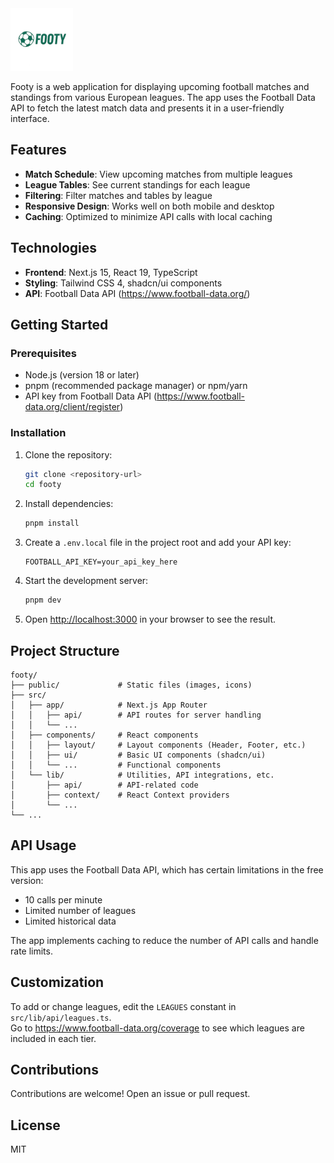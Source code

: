 <img src="/public/footylogo.png" width="100" height="100">

Footy is a web application for displaying upcoming football matches and standings from various European leagues. The app uses the Football Data API to fetch the latest match data and presents it in a user-friendly interface.

## Features

- **Match Schedule**: View upcoming matches from multiple leagues
- **League Tables**: See current standings for each league
- **Filtering**: Filter matches and tables by league
- **Responsive Design**: Works well on both mobile and desktop
- **Caching**: Optimized to minimize API calls with local caching

## Technologies

- **Frontend**: Next.js 15, React 19, TypeScript
- **Styling**: Tailwind CSS 4, shadcn/ui components
- **API**: Football Data API (https://www.football-data.org/)

## Getting Started

### Prerequisites

- Node.js (version 18 or later)
- pnpm (recommended package manager) or npm/yarn
- API key from Football Data API (https://www.football-data.org/client/register)

### Installation

1. Clone the repository:
      ```bash
   git clone <repository-url>
   cd footy
   ```

2. Install dependencies:

   ```bash
   pnpm install
   ```

3. Create a `.env.local` file in the project root and add your API key:

   ```
   FOOTBALL_API_KEY=your_api_key_here
   ```

4. Start the development server:

   ```bash
   pnpm dev
   ```

5. Open [http://localhost:3000](http://localhost:3000) in your browser to see the result.

## Project Structure

```
footy/
├── public/             # Static files (images, icons)
├── src/
│   ├── app/            # Next.js App Router
│   │   ├── api/        # API routes for server handling
│   │   └── ...
│   ├── components/     # React components
│   │   ├── layout/     # Layout components (Header, Footer, etc.)
│   │   ├── ui/         # Basic UI components (shadcn/ui)
│   │   └── ...         # Functional components
│   └── lib/            # Utilities, API integrations, etc.
│       ├── api/        # API-related code
│       ├── context/    # React Context providers
│       └── ...
└── ...
```

## API Usage

This app uses the Football Data API, which has certain limitations in the free version:

- 10 calls per minute
- Limited number of leagues
- Limited historical data

The app implements caching to reduce the number of API calls and handle rate limits.

## Customization
To add or change leagues, edit the `LEAGUES` constant in `src/lib/api/leagues.ts`. <br>
Go to https://www.football-data.org/coverage to see which leagues are included in each tier.

## Contributions
Contributions are welcome! Open an issue or pull request.

## License
MIT